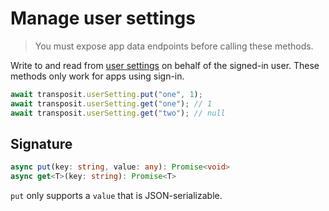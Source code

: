 # Manage user settings

> You must expose app data endpoints before calling these methods.

Write to and read from [user settings](https://www.transposit.com/docs/building/user-config/#user-settings-schema) on behalf of the signed-in user. These methods only work for apps using sign-in.

```javascript
await transposit.userSetting.put("one", 1);
await transposit.userSetting.get("one"); // 1
await transposit.userSetting.get("two"); // null
```

## Signature

```typescript
async put(key: string, value: any): Promise<void>
async get<T>(key: string): Promise<T>
```

`put` only supports a `value` that is JSON-serializable.